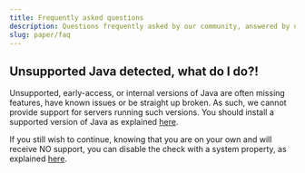 ```yaml
---
title: Frequently asked questions
description: Questions frequently asked by our community, answered by us!
slug: paper/faq
---
```


## Unsupported Java detected, what do I do?!

Unsupported, early-access, or internal versions of Java are often missing features, have known issues or be straight up broken.
As such, we cannot provide support for servers running such versions.
You should install a supported version of Java as explained [here](/misc/java-install).

If you still wish to continue, knowing that you are on your own and will receive NO support, you can disable the check with a system property, as explained [here](/paper/reference/system-properties#paperignorejavaversion).
